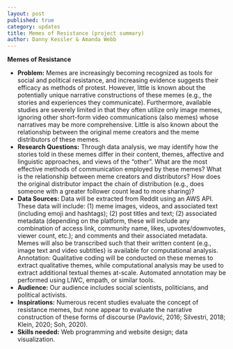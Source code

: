 ```yaml
---
layout: post
published: true
category: updates
title: Memes of Resistance (project summary)
author: Danny Kessler & Amanda Webb
---
```

**Memes of Resistance**
- **Problem:** Memes are increasingly becoming recognized as tools for social and political resistance, and increasing evidence suggests their efficacy as methods of protest. However, little is known about the potentially unique narrative constructions of these memes (e.g., the stories and experiences they communicate). Furthermore, available studies are severely limited in that they often utilize only image memes, ignoring other short-form video communications (also memes) whose narratives may be more comprehensive. Little is also known about the relationship between the original meme creators and the meme distributors of these memes.
- **Research Questions:** Through data analysis, we may identify how the stories told in these memes differ in their content, themes, affective and linguistic approaches, and views of the “other”. What are the most effective methods of communication employed by these memes? What is the relationship between meme creators and distributors? How does the original distributor impact the chain of distribution (e.g., does someone with a greater follower count lead to more sharing)?
- **Data Sources:** Data will be extracted from Reddit using an AWS API. These data will include: (1) meme images, videos, and associated text (including emoji and hashtags); (2) post titles and text; (2) associated metadata (depending on the platform, these will include any combination of access link, community name, likes, upvotes/downvotes, viewer count, etc.); and comments and their associated metadata. Memes will also be transcribed such that their written content (e.g., image text and video subtitles) is available for computational analysis. Annotation: Qualitative coding will be conducted on these memes to extract qualitative themes, while computational analysis may be used to extract additional textual themes at-scale. Automated annotation may be performed using LIWC, empath, or similar tools.
- **Audience:** Our audience includes social scientists, politicians, and political activists.
- **Inspirations:** Numerous recent studies evaluate the concept of resistance memes, but none appear to evaluate the narrative construction of these forms of discourse (Pavlović, 2016; Silvestri, 2018; Klein, 2020; Soh, 2020).
- **Skills needed:** Web programming and website design; data visualization.